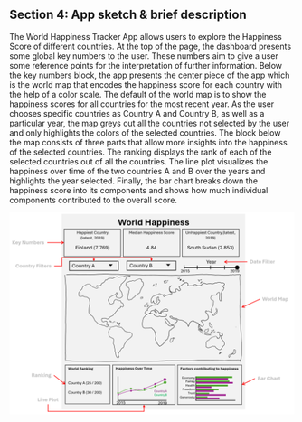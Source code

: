 
## Section 4: App sketch & brief description

The World Happiness Tracker App allows users to explore the Happiness Score of different countries. At the top of the page, the dashboard presents some global key numbers to the user. These numbers aim to give a user some reference points for the interpretation of further information. Below the key numbers block, the app presents the center piece of the app which is the world map that encodes the happiness score for each country with the help of a color scale. The default of the world map is to show the happiness scores for all countries for the most recent year. As the user chooses specific countries as Country A and Country B, as well as a particular year, the map greys out all the countries not selected by the user and only highlights the colors of the selected countries. The block below the map consists of three parts that allow more insights into the happiness of the selected countries. The ranking displays the rank of each of the selected countries out of all the countries. The line plot visualizes the happiness over time of the two countries A and B over the years and highlights the year selected. Finally, the bar chart breaks down the happiness score into its components and shows how much individual components contributed to the overall score.

![sketch](../img/sketch.png)